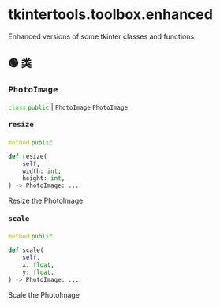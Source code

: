 # tkintertools.toolbox.enhanced

Enhanced versions of some tkinter classes and functions

## 🟢 类

### <big>`PhotoImage`</big>



<code style='color: limegreen;'>class</code> <code style='color: green;'>public</code> | `PhotoImage` `PhotoImage`

#### <big>`resize`</big>


<code style='color: #BBBB00;'>method</code> <code style='color: green;'>public</code>

```python
def resize(
    self,
    width: int,
    height: int,
) -> PhotoImage: ...
```
Resize the PhotoImage

#### <big>`scale`</big>


<code style='color: #BBBB00;'>method</code> <code style='color: green;'>public</code>

```python
def scale(
    self,
    x: float,
    y: float,
) -> PhotoImage: ...
```
Scale the PhotoImage



